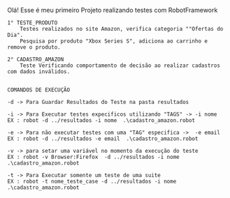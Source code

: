 Olá! Esse é meu primeiro Projeto realizando testes com RobotFramework
    
    1° TESTE_PRODUTO
        Testes realizados no site Amazon, verifica categoria ""Ofertas do Dia".
        Pesquisa por produto "Xbox Series S", adiciona ao carrinho e remove o produto. 

    2° CADASTRO_AMAZON
        Teste Verificando comportamento de decisão ao realizar cadastros com dados inválidos.


    COMANDOS DE EXECUÇÃO

    -d -> Para Guardar Resultados do Teste na pasta resultados

    -i -> Para Executar testes expecificos utilizando "TAGS" -> -i nome
    EX : robot -d ../resultados -i nome  .\cadastro_amazon.robot

    -e -> Para não executar testes com uma "TAG" especifica ->  -e email
    EX : robot -d ../resultados -e email  .\cadastro_amazon.robot

    -v -> para setar uma variável no momento da execução do teste
    EX : robot -v Browser:Firefox  -d ../resultados -i nome  .\cadastro_amazon.robot

    -t -> Para Executar somente um teste de uma suite
    EX : robot -t nome_teste_case -d ../resultados -i nome  .\cadastro_amazon.robot